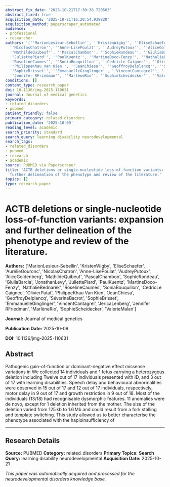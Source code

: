 ```yaml
---
abstract_fix_date: '2025-10-21T17:30:38.720563'
abstract_fixed: true
acquisition_date: '2025-10-21T16:20:54.939820'
acquisition_method: paperscraper_automated
audience:
- professional
- researcher
authors: '[''MarionLesieur-Sebellin'', ''KristenWigby'', ''EliseSchaefer'', ''AurélieGouronc'',
  ''NicolasChatron'', ''Anne-LisePoulat'', ''AudreyPutoux'', ''AliceGoldenberg'',
  ''MathildeQuibeuf'', ''PascalChambon'', ''SophieRondeau'', ''GiuliaBarcia'', ''JonathanLevy'',
  ''JuliettePiard'', ''PaulKuentz'', ''MartineDoco-Fenzy'', ''NathalieBednarek'',
  ''RoselineCaumes'', ''SoniaBouquillon'', ''CedricLe Caignec'', ''OlivierPatat'',
  ''PhilippeKhau Van Kien'', ''JeanChiesa'', ''GeoffroyDelplancq'', ''SéverineBacrot'',
  ''SophieBrisset'', ''EmmanuelleGinglinger'', ''VincentCantagrel'', ''JericaLenberg'',
  ''Jennifer RFriedman'', ''MarlèneRio'', ''SophieScheidecker'', ''ValerieMalan'']'
conditions: []
content_type: research_paper
doi: 10.1136/jmg-2025-110631
journal: Journal of medical genetics
keywords:
- related_disorders
- pubmed
patient_friendly: false
primary_category: related-disorders
publication_date: '2025-10-09'
reading_level: academic
search_priority: standard
search_query: learning disability neurodevelopmental
search_tags:
- related_disorders
- pubmed
- research
- academic
source: PUBMED via Paperscraper
title: 'ACTB deletions or single-nucleotide loss-of-function variants: expansion and
  further delineation of the phenotype and review of the literature.'
topics: []
type: research_paper
---
```


# ACTB deletions or single-nucleotide loss-of-function variants: expansion and further delineation of the phenotype and review of the literature.

**Authors:** ['MarionLesieur-Sebellin', 'KristenWigby', 'EliseSchaefer', 'AurélieGouronc', 'NicolasChatron', 'Anne-LisePoulat', 'AudreyPutoux', 'AliceGoldenberg', 'MathildeQuibeuf', 'PascalChambon', 'SophieRondeau', 'GiuliaBarcia', 'JonathanLevy', 'JuliettePiard', 'PaulKuentz', 'MartineDoco-Fenzy', 'NathalieBednarek', 'RoselineCaumes', 'SoniaBouquillon', 'CedricLe Caignec', 'OlivierPatat', 'PhilippeKhau Van Kien', 'JeanChiesa', 'GeoffroyDelplancq', 'SéverineBacrot', 'SophieBrisset', 'EmmanuelleGinglinger', 'VincentCantagrel', 'JericaLenberg', 'Jennifer RFriedman', 'MarlèneRio', 'SophieScheidecker', 'ValerieMalan']

**Journal:** Journal of medical genetics

**Publication Date:** 2025-10-09

**DOI:** 10.1136/jmg-2025-110631

## Abstract

Pathogenic gain-of-function or dominant-negative effect missense variations in 
We collected 14 individuals and 1 fetus carrying a heterozygous deletion including 
Twelve out of 17 individuals presented with ID, and 3 out of 17 with learning disabilities. Speech delay and behavioural abnormalities were observed in 15 out of 17 and 12 out of 17 individuals, respectively, motor delay in 9 out of 17 and growth restriction in 9 out of 18. Most of the individuals (13/18) had recognisable dysmorphic features. 11 anomalies were de novo, except for 1 deletion inherited from the mother. The size of the deletion varied from 125 kb to 1.6 Mb and could result from a fork stalling and template switching.
This study allowed us to better characterise the phenotype associated with the haploinsufficiency of 

---

## Research Details

**Source:** PUBMED
**Category:** related_disorders
**Primary Topics:** 
**Search Query:** learning disability neurodevelopmental
**Acquisition Date:** 2025-10-21

*This paper was automatically acquired and processed for the neurodevelopmental disorders knowledge base.*
